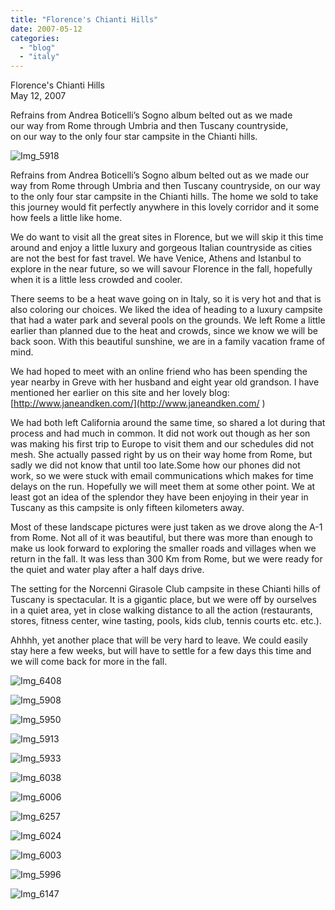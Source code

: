 ```yaml
---
title: "Florence's Chianti Hills"
date: 2007-05-12
categories: 
  - "blog"
  - "italy"
---
```


Florence's Chianti Hills  
May 12, 2007

Refrains from Andrea Boticelli’s Sogno album belted out as we made  
our way from Rome through Umbria and then Tuscany countryside,  
on our way to the only four star campsite in the Chianti hills.

<!--more-->

![Img_5918](https://pub-ac94b3f306b24c0dba4238943c97f2e1.r2.dev/photos/uncategorized/2008/03/13/img_5918.png)

Refrains from Andrea Boticelli’s Sogno album belted out as we made our way from Rome through Umbria and then Tuscany countryside, on our way to the only four star campsite in the Chianti hills. The home we sold to take this journey would fit perfectly anywhere in this lovely corridor and it some how feels a little like home.

We do want to visit all the great sites in Florence, but we will skip it this time around and enjoy a little luxury and gorgeous Italian countryside as cities are not the best for fast travel. We have Venice, Athens and Istanbul to explore in the near future, so we will savour Florence in the fall, hopefully when it is a little less crowded and cooler.

There seems to be a heat wave going on in Italy, so it is very hot and that is also coloring our choices. We liked the idea of heading to a luxury campsite that had a water park and several pools on the grounds. We left Rome a little earlier than planned due to the heat and crowds, since we know we will be back soon. With this beautiful sunshine, we are in a family vacation frame of mind.

We had hoped to meet with an online friend who has been spending the year nearby in Greve with her husband and eight year old grandson. I have mentioned her earlier on this site and her lovely blog: [http://www.janeandken.com/](http://www.janeandken.com/ )

We had both left California around the same time, so shared a lot during that process and had much in common. It did not work out though as her son was making his first trip to Europe to visit them and our schedules did not mesh. She actually passed right by us on their way home from Rome, but sadly we did not know that until too late.Some how our phones did not work, so we were stuck with email communications which makes for time delays on the run. Hopefully we will meet them at some other point. We at least got an idea of the splendor they have been enjoying in their year in Tuscany as this campsite is only fifteen kilometers away.

Most of these landscape pictures were just taken as we drove along the A-1 from Rome. Not all of it was beautiful, but there was more than enough to make us look forward to exploring the smaller roads and villages when we return in the fall. It was less than 300 Km from Rome, but we were ready for the quiet and water play after a half days drive.

The setting for the Norcenni Girasole Club campsite in these Chianti hills of Tuscany is spectacular. It is a gigantic place, but we were off by ourselves in a quiet area, yet in close walking distance to all the action (restaurants, stores, fitness center, wine tasting, pools, kids club, tennis courts etc. etc.).

Ahhhh, yet another place that will be very hard to leave. We could easily stay here a few weeks, but will have to settle for a few days this time and we will come back for more in the fall.

![Img_6408](https://pub-ac94b3f306b24c0dba4238943c97f2e1.r2.dev/photos/uncategorized/2008/03/13/img_6408.png)

![Img_5908](https://pub-ac94b3f306b24c0dba4238943c97f2e1.r2.dev/photos/uncategorized/2008/03/13/img_5908.png)

![Img_5950](https://pub-ac94b3f306b24c0dba4238943c97f2e1.r2.dev/photos/uncategorized/2008/03/13/img_5950.png)

![Img_5913](https://pub-ac94b3f306b24c0dba4238943c97f2e1.r2.dev/photos/uncategorized/2008/03/13/img_5913.png)

![Img_5933](https://pub-ac94b3f306b24c0dba4238943c97f2e1.r2.dev/photos/uncategorized/2008/03/13/img_5933.png)

![Img_6038](https://pub-ac94b3f306b24c0dba4238943c97f2e1.r2.dev/photos/uncategorized/2008/03/13/img_6038.png)

![Img_6006](https://pub-ac94b3f306b24c0dba4238943c97f2e1.r2.dev/photos/uncategorized/2008/03/13/img_6006.png)

![Img_6257](https://pub-ac94b3f306b24c0dba4238943c97f2e1.r2.dev/photos/uncategorized/2008/03/13/img_6257.png)

![Img_6024](https://pub-ac94b3f306b24c0dba4238943c97f2e1.r2.dev/photos/uncategorized/2008/03/13/img_6024.png)

![Img_6003](https://pub-ac94b3f306b24c0dba4238943c97f2e1.r2.dev/photos/uncategorized/2008/03/13/img_6003.png)

![Img_5996](https://pub-ac94b3f306b24c0dba4238943c97f2e1.r2.dev/photos/uncategorized/2008/03/13/img_5996.png)

![Img_6147](https://pub-ac94b3f306b24c0dba4238943c97f2e1.r2.dev/photos/uncategorized/2008/03/13/img_6147.png)
